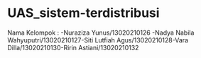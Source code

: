 # UAS_sistem-terdistribusi
Nama Kelompok : -Nuraziza Yunus/13020210126 -Nadya Nabila Wahyuputri/13020210127-Siti Lutfiah Agus/13020210128-Vara Dilla/13020210130-Ririn Astiani/13020210132
